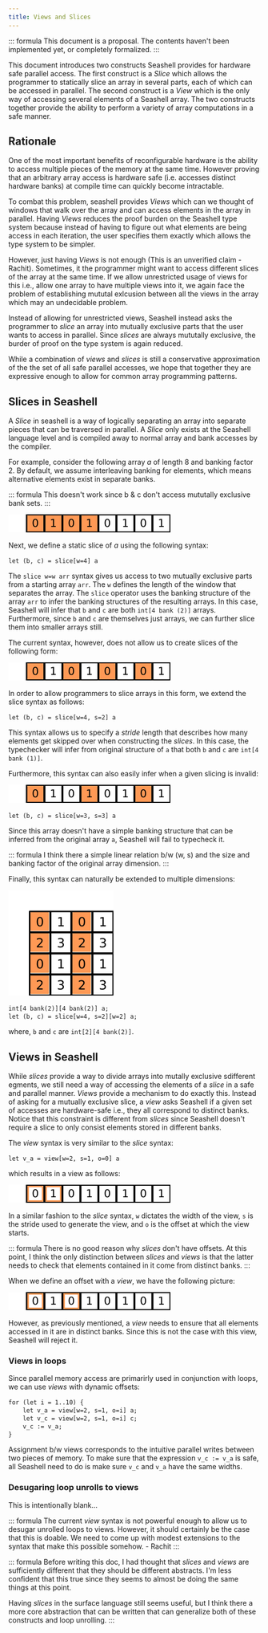 ```yaml
---
title: Views and Slices
---
```


::: formula
This document is a proposal. The contents haven't been implemented yet, or
completely formalized.
:::

This document introduces two constructs Seashell provides for hardware safe
parallel access. The first construct is a _Slice_ which allows the programmer
to statically slice an array in several parts, each of which can be accessed
in parallel. The second construct is a _View_ which is the only way of accessing
several elements of a Seashell array. The two constructs together provide the
ability to perform a variety of array computations in a safe manner.

## Rationale

One of the most important benefits of reconfigurable hardware is the ability to
access multiple pieces of the memory at the same time. However proving that
an arbitrary array access is hardware safe (i.e. accesses distinct hardware
banks) at compile time can quickly become intractable.

To combat this problem, seashell provides _Views_ which can we thought of windows
that walk over the array and can access elements in the array in parallel.
Having _Views_ reduces the proof burden on the Seashell type system because
instead of having to figure out what elements are being access in each iteration,
the user specifies them exactly which allows the type system to be simpler.

However, just having _Views_ is not enough (This is an unverified claim -
Rachit). Sometimes, it the programmer might want to access different slices
of the array at the same time. If we allow unrestricted usage of views for
this i.e., allow one array to have multiple views into it, we again face the
problem of establishing mututal exlcusion between all the views in the array
which may an undecidable problem. 

Instead of allowing for unrestricted views, Seashell instead asks the programmer
to _slice_ an array into mutually exclusive parts that the user wants to access
in parallel. Since _slices_ are always mututally exclusive, the burder of proof
on the type system is again reduced.

While a combination of _views_ and _slices_ is still a conservative
approximation of the the set of all safe parallel accesses, we hope that
together they are expressive enough to allow for common array programming
patterns.

## Slices in Seashell

A _Slice_ in seashell is a way of logically separating an array into separate
pieces that can be traversed in parallel. A _Slice_ only exists at the Seashell
language level and is compiled away to normal array and bank accesses by the
compiler. 

For example, consider the following array $a$ of length 8 and banking factor 2.
By default, we assume interleaving banking for elements, which means alternative
elements exist in separate banks.

::: formula
This doesn't work since b & c don't access mututally exclusive bank sets.
:::

![](./img/row-slice.png)

Next, we define a static slice of $a$ using the following syntax:

```
let (b, c) = slice[w=4] a
```

The `slice w=w arr` syntax gives us access to two mutually exclusive parts from
a starting array `arr`. The `w` defines the length of the window that
separates the array. The `slice` operator uses the banking structure of the
array `arr` to infer the banking structures of the resulting arrays. In this
case, Seashell will infer that `b` and `c` are both `int[4 bank (2)]` arrays.
Furthermore, since `b` and `c` are themselves just arrays, we can further
slice them into smaller arrays still.

The current syntax, however, does not allow us to create slices of the following
form:

![](./img/row-slice-stride.png)

In order to allow programmers to slice arrays in this form, we extend the
slice syntax as follows:

```
let (b, c) = slice[w=4, s=2] a 
```

This syntax allows us to specify a _stride_ length that describes how many
elements get skipped over when constructing the _slices_. In this case, the
typechecker will infer from original structure of `a` that both `b` and `c`
are `int[4 bank (1)]`.

Furthermore, this syntax can also easily infer when a given slicing is invalid:

![](./img/row-slice-invalid.png)

```
let (b, c) = slice[w=3, s=3] a
```

Since this array doesn't have a simple banking structure that can be inferred
from the original array `a`, Seashell will fail to typecheck it.

::: formula
I think there a simple linear relation b/w (w, s) and the size and banking
factor of the original array dimension.
:::

Finally, this syntax can naturally be extended to multiple dimensions:

![](./img/two-dim-slice.png)

```
int[4 bank(2)][4 bank(2)] a;
let (b, c) = slice[w=4, s=2][w=2] a;
```

where, `b` and `c` are `int[2][4 bank(2)]`.

## Views in Seashell

While _slices_ provide a way to divide arrays into mutally exclusive
sdifferent egments, we still need a way of accessing the elements of a _slice_ in a
safe and parallel manner. _Views_ provide a mechanism to do exactly this.
Instead of asking for a mutually exclusive slice, a _view_ asks Seashell if a
given set of accesses are hardware-safe i.e., they all correspond to
distinct banks. Notice that this constraint is different from _slices_ since
Seashell doesn't require a slice to only consist elements stored in different
banks.


The _view_ syntax is very similar to the _slice_ syntax:

```
let v_a = view[w=2, s=1, o=0] a
```

which results in a view as follows:

![](./img/row-view.png)

In a similar fashion to the _slice_ syntax, `w` dictates the width of the view,
`s` is the stride used to generate the view, and `o` is the offset at which
the view starts. 

::: formula
There is no good reason why _slices_ don't have offsets. At this point, I think
the only distinction between _slices_ and _views_ is that the latter needs to
check that elements contained in it come from distinct banks.
:::

When we define an offset with a _view_, we have the following picture:

![](./img/row-view-stride.png)

However, as previously mentioned, a _view_ needs to ensure that all elements
accessed in it are in distinct banks. Since this is not the case with this view,
Seashell will reject it.

### Views in loops

Since parallel memory access are primarirly used in conjunction with loops, we
can use _views_ with dynamic offsets:

```
for (let i = 1..10) {
    let v_a = view[w=2, s=1, o=i] a;
    let v_c = view[w=2, s=1, o=i] c;
    v_c := v_a;
}
```

Assignment b/w views corresponds to the intuitive parallel writes between two
pieces of memory. To make sure that the expression `v_c := v_a` is safe, all
Seashell need to do is make sure `v_c` and `v_a` have the same widths.

### Desugaring loop unrolls to views

This is intentionally blank...

::: formula
The current _view_ syntax is not powerful enough to allow us to desugar
unrolled loops to views. However, it should certainly be the case that this is
doable. We need to come up with modest extensions to the syntax that make this
possible somehow. - Rachit
:::

::: formula
Before writing this doc, I had thought that _slices_ and _views_ are sufficiently
different that they should be different abstracts. I'm less confident that this
true since they seems to almost be doing the same things at this point.

Having _slices_ in the surface language still seems useful, but I think there
a more core abstraction that can be written that can generalize both of these
constructs and loop unrolling.
:::